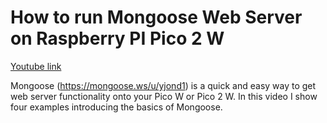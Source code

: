# How to run Mongoose Web Server on Raspberry PI Pico 2 W

[Youtube link](https://www.youtube.com/watch?v=OTW3Q_tF-rY)

Mongoose (https://mongoose.ws/u/yjond1) is a quick and easy way to get web server functionality onto your Pico W or Pico 2 W. In this video I show four examples introducing the basics of Mongoose.
